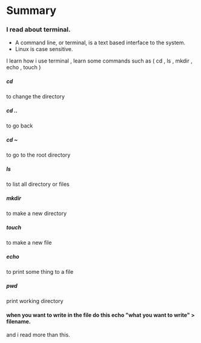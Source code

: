 # Summary #
### I read about terminal. ###
- A command line, or terminal, is a text based interface to the system.
- Linux is case sensitive.

I learn how i use terminal , learn some commands such as ( cd , ls , mkdir , echo , touch )
##### cd #####
to change the directory
##### cd .. ##### 
to go back
##### cd ~ ##### 
to go to the root directory
##### ls ##### 
to list all directory or files 
##### mkdir #####
to make a new directory 
##### touch ##### 
to make a new file 
##### echo #####
to print some thing to a file 
##### pwd ##### 
print working directory
#### when you want to write in the file do this echo "what you want to write" > filename. ####
and i read more than this. 
